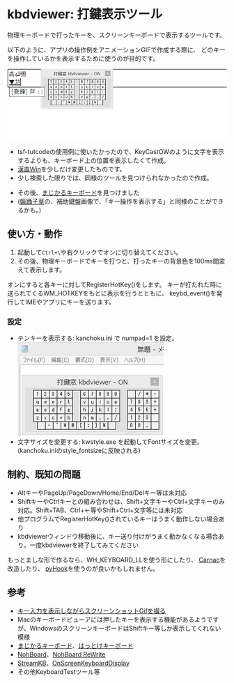 # kbdviewer: 打鍵表示ツール

物理キーボードで打ったキーを、スクリーンキーボードで表示するツールです。

以下のように、アプリの操作例をアニメーションGIFで作成する際に、
どのキーを操作しているかを表示するために使うのが目的です。

![使用例](tsftutcode-userbushudic-ivs.gif)

* tsf-tutcodeの使用例に使いたかったので、KeyCastOWのように文字を表示するよりも、キーボード上の位置を表示したくて作成。
* [漢直Win](https://github.com/kanchoku/kw)を少しだけ変更したものです。
* 少し検索した限りでは、同様のツールを見つけられなかったので作成。
 + その後、[まじかるキーボード](http://www.pluto.dti.ne.jp/araki/soft/old.html)を見つけました
 + ([姫踊子草](http://www.vector.co.jp/magazine/softnews/110415/n1104151.html)の、補助鍵盤画像で、「キー操作を表示する」と同様のことができるかも。)

## 使い方・動作
1. 起動して`Ctrl+\`や右クリックでオンに切り替えてください。
2. その後、物理キーボードでキーを打つと、打ったキーの背景色を100ms間変えて表示します。

オンにすると各キーに対してRegisterHotKey()をします。
キーが打たれた時に送られてくるWM_HOTKEYをもとに表示を行うとともに、
keybd_event()を発行してIMEやアプリにキーを送ります。

### 設定
* テンキーを表示する: kanchoku.ini で numpad=1 を設定。
![テンキー表示例](numpad.gif)
* 文字サイズを変更する: kwstyle.exe を起動してFontサイズを変更。(kanchoku.iniのstyle_fontsizeに反映される)

## 制約、既知の問題
* AltキーやPageUp/PageDown/Home/End/Delキー等は未対応
* ShiftキーやCtrlキーとの組み合わせは、Shift+文字キーやCtrl+文字キーのみ対応。Shift+TAB、Ctrl+←等やShift+Ctrl+文字等には未対応
* 他プログラムでRegisterHotKey()されているキーはうまく動作しない場合あり
* kbdviewerウィンドウ移動後に、キー送り付けがうまく動かなくなる場合あり。一度kbdviewerを終了してみてください

もっとましな形で作るなら、WH_KEYBOARD_LLを使う形にしたり、
[Carnac](https://github.com/Code52/carnac)を改造したり、
[pyHook](https://sourceforge.net/projects/pyhook/)を使うのが良いかもしれません。

## 参考
* [キー入力を表示しながらスクリーンショットGifを撮る](http://rcmdnk.github.io/blog/2014/08/01/computer-mac-windows/#windows)
 * Macのキーボードビューアには押したキーを表示する機能があるようですが、WindowsのスクリーンキーボードはShiftキー等しか表示してくれない模様
* [まじかるキーボード](http://www.pluto.dti.ne.jp/araki/soft/old.html)、[はっとけキーボード](http://www.pluto.dti.ne.jp/araki/soft/hattoke.html)
* [NohBoard](https://sourceforge.net/projects/nohboard/)、[NohBoard ReWrite](https://github.com/ThoNohT/NohBoard)
* [StreamKB](http://sourceforge.net/projects/streamkb)、[OnScreenKeyboardDisplay](http://sourceforge.net/projects/oskd)
* その他KeyboardTestツール等
